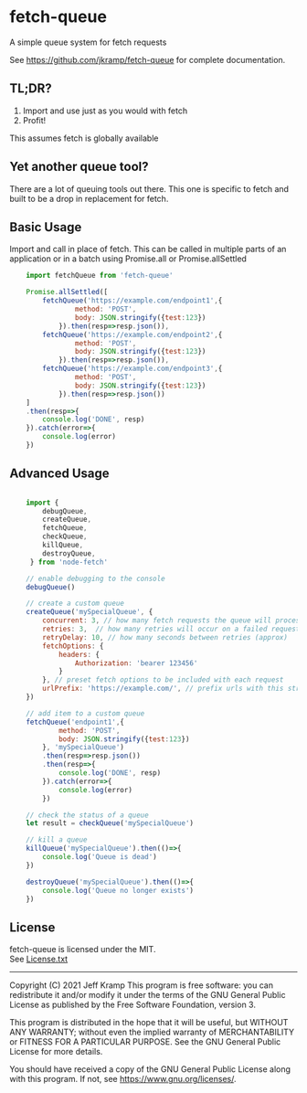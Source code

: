# fetch-queue
A simple queue system for fetch requests

See https://github.com/jkramp/fetch-queue for complete documentation.

## TL;DR?

1. Import and use just as you would with fetch
2. Profit!

This assumes fetch is globally available

## Yet another queue tool?
There are a lot of queuing tools out there. This one is specific to fetch and built to be a drop in replacement for fetch.


## Basic Usage

Import and call in place of fetch. This can be called in multiple parts of an application or in a batch using Promise.all or Promise.allSettled

```javascript
    import fetchQueue from 'fetch-queue'

    Promise.allSettled([
        fetchQueue('https://example.com/endpoint1',{
                method: 'POST',
                body: JSON.stringify({test:123})
            }).then(resp=>resp.json()),
        fetchQueue('https://example.com/endpoint2',{
                method: 'POST',
                body: JSON.stringify({test:123})
            }).then(resp=>resp.json()),
        fetchQueue('https://example.com/endpoint3',{
                method: 'POST',
                body: JSON.stringify({test:123})
            }).then(resp=>resp.json())
    ]
    .then(resp=>{
        console.log('DONE', resp)
    }).catch(error=>{
        console.log(error)
    })
```

## Advanced Usage

```javascript

    import {
        debugQueue,
        createQueue,
        fetchQueue,
        checkQueue,
        killQueue,
        destroyQueue,
     } from 'node-fetch'

    // enable debugging to the console
    debugQueue()

    // create a custom queue
    createQueue('mySpecialQueue', {
        concurrent: 3, // how many fetch requests the queue will process at any given time
        retries: 3,  // how many retries will occur on a failed request
        retryDelay: 10, // how many seconds between retries (approx)
        fetchOptions: {
            headers: {
                Authorization: 'bearer 123456'
            }
        }, // preset fetch options to be included with each request
        urlPrefix: 'https://example.com/', // prefix urls with this string
    })

    // add item to a custom queue
    fetchQueue('endpoint1',{
            method: 'POST',
            body: JSON.stringify({test:123})
        }, 'mySpecialQueue')
        .then(resp=>resp.json()) 
        .then(resp=>{
            console.log('DONE', resp)
        }).catch(error=>{
            console.log(error)
        })

    // check the status of a queue
    let result = checkQueue('mySpecialQueue')

    // kill a queue 
    killQueue('mySpecialQueue').then(()=>{
        console.log('Queue is dead')
    })

    destroyQueue('mySpecialQueue').then(()=>{
        console.log('Queue no longer exists')
    })
```



## License

fetch-queue is licensed under the MIT.  
See [License.txt](./License.txt)

---

Copyright (C) 2021 Jeff Kramp 
This program is free software: you can redistribute it and/or modify it under the terms of the GNU General Public License as published by the Free Software Foundation, version 3.

This program is distributed in the hope that it will be useful, but WITHOUT ANY WARRANTY; without even the implied warranty of MERCHANTABILITY or FITNESS FOR A PARTICULAR PURPOSE. See the GNU General Public License for more details.

You should have received a copy of the GNU General Public License along with this program. If not, see <https://www.gnu.org/licenses/>.
